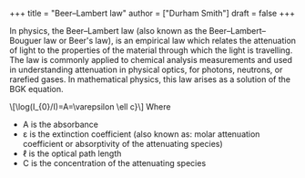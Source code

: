 +++
title = "Beer–Lambert law"
author = ["Durham Smith"]
draft = false
+++

In physics, the Beer–Lambert law (also known as the Beer–Lambert–Bouguer law or Beer's law), is an empirical law which relates the attenuation of light to the properties of the material through which the light is travelling. The law is commonly applied to chemical analysis measurements and used in understanding attenuation in physical optics, for photons, neutrons, or rarefied gases. In mathematical physics, this law arises as a solution of the BGK equation.

\\[\log(I\_{0}/I)=A=\varepsilon \ell c}\\]
Where

-   A is the absorbance
-   &epsilon; is the extinction coefficient (also known as: molar attenuation coefficient or absorptivity of the attenuating species)
-   &ell; is the optical path length
-   C is the concentration of the attenuating species
